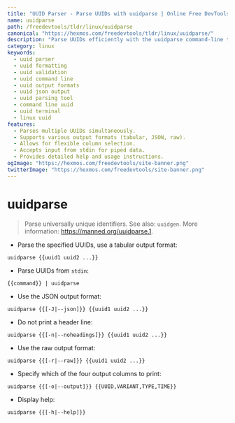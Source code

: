 ```yaml
---
title: "UUID Parser - Parse UUIDs with uuidparse | Online Free DevTools by Hexmos"
name: uuidparse
path: /freedevtools/tldr/linux/uuidparse
canonical: "https://hexmos.com/freedevtools/tldr/linux/uuidparse/"
description: "Parse UUIDs efficiently with the uuidparse command-line tool.  Format, validate, and output UUID data in various formats. Free online tool, no registration required."
category: linux
keywords:
  - uuid parser
  - uuid formatting
  - uuid validation
  - uuid command line
  - uuid output formats
  - uuid json output
  - uuid parsing tool
  - command line uuid
  - uuid terminal
  - linux uuid
features:
  - Parses multiple UUIDs simultaneously.
  - Supports various output formats (tabular, JSON, raw).
  - Allows for flexible column selection.
  - Accepts input from stdin for piped data.
  - Provides detailed help and usage instructions.
ogImage: "https://hexmos.com/freedevtools/site-banner.png"
twitterImage: "https://hexmos.com/freedevtools/site-banner.png"
---
```


# uuidparse

> Parse universally unique identifiers.
> See also: `uuidgen`.
> More information: <https://manned.org/uuidparse.1>.

- Parse the specified UUIDs, use a tabular output format:

`uuidparse {{uuid1 uuid2 ...}}`

- Parse UUIDs from `stdin`:

`{{command}} | uuidparse`

- Use the JSON output format:

`uuidparse {{[-J|--json]}} {{uuid1 uuid2 ...}}`

- Do not print a header line:

`uuidparse {{[-n|--noheadings]}} {{uuid1 uuid2 ...}}`

- Use the raw output format:

`uuidparse {{[-r|--raw]}} {{uuid1 uuid2 ...}}`

- Specify which of the four output columns to print:

`uuidparse {{[-o|--output]}} {{UUID,VARIANT,TYPE,TIME}}`

- Display help:

`uuidparse {{[-h|--help]}}`
